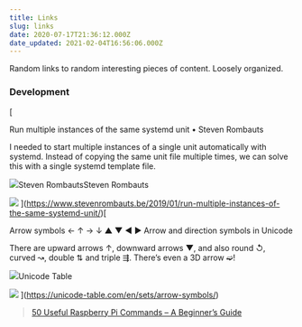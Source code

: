 ```yaml
---
title: Links
slug: links
date: 2020-07-17T21:36:12.000Z
date_updated: 2021-02-04T16:56:06.000Z
---
```


Random links to random interesting pieces of content. Loosely organized.

### Development
[

Run multiple instances of the same systemd unit • Steven Rombauts

I needed to start multiple instances of a single unit automatically with systemd. Instead of copying the same unit file multiple times, we can solve this with a single systemd template file.

![](https://www.stevenrombauts.be/favicon.ico)Steven RombautsSteven Rombauts

![](https://stevenrombauts.be/images/posts/2019-01-14-run-multiple-instances-of-the-same-systemd-unit.png)
](https://www.stevenrombauts.be/2019/01/run-multiple-instances-of-the-same-systemd-unit/)[

Arrow symbols ← ↑ → ↓ ▲ ▼ ◀ ▶ Arrow and direction symbols in Unicode

There are upward arrows ↑, downward arrows ▼, and also round ↺, curved ↝, double ⇅ and triple ⇶. There’s even a 3D arrow ➫!

![](https://unicode-table.com/i/favicons/icon-512x512.png)Unicode Table

![](https://unicode-table.com/i/sets/og/facebook-arrow-symbols-en.png)
](https://unicode-table.com/en/sets/arrow-symbols/)
> [50 Useful Raspberry Pi Commands &#8211; A Beginner&#8217;s Guide](https://www.ubuntupit.com/useful-raspberry-pi-commands/)

<!--//--><![CDATA[//><!--
		/*! This file is auto-generated */
		!function(d,l){"use strict";var e=!1,o=!1;if(l.querySelector)if(d.addEventListener)e=!0;if(d.wp=d.wp||{},!d.wp.receiveEmbedMessage)if(d.wp.receiveEmbedMessage=function(e){var t=e.data;if(t)if(t.secret||t.message||t.value)if(!/[^a-zA-Z0-9]/.test(t.secret)){var r,a,i,s,n,o=l.querySelectorAll('iframe[data-secret="'+t.secret+'"]'),c=l.querySelectorAll('blockquote[data-secret="'+t.secret+'"]');for(r=0;r<c.length;r++)c[r].style.display="none";for(r=0;r<o.length;r++)if(a=o[r],e.source===a.contentWindow){if(a.removeAttribute("style"),"height"===t.message){if(1e3<(i=parseInt(t.value,10)))i=1e3;else if(~~i<200)i=200;a.height=i}if("link"===t.message)if(s=l.createElement("a"),n=l.createElement("a"),s.href=a.getAttribute("src"),n.href=t.value,n.host===s.host)if(l.activeElement===a)d.top.location.href=t.value}}},e)d.addEventListener("message",d.wp.receiveEmbedMessage,!1),l.addEventListener("DOMContentLoaded",t,!1),d.addEventListener("load",t,!1);function t(){if(!o){o=!0;var e,t,r,a,i=-1!==navigator.appVersion.indexOf("MSIE 10"),s=!!navigator.userAgent.match(/Trident.*rv:11\./),n=l.querySelectorAll("iframe.wp-embedded-content");for(t=0;t<n.length;t++){if(!(r=n[t]).getAttribute("data-secret"))a=Math.random().toString(36).substr(2,10),r.src+="#?secret="+a,r.setAttribute("data-secret",a);if(i||s)(e=r.cloneNode(!0)).removeAttribute("security"),r.parentNode.replaceChild(e,r)}}}}(window,document);
//--><!]]>
[

How to Set and Get Environment Variables in Python

To set and get environment variables in Python you can just use the os module:
import os # Set environment variables
os.environ[‘API_USER’] = ‘username’
os.environ[‘API_PASSWORD’] = ‘secret’ # Ge...

![](https://assets.able.bio/static/img/able_thumb.png)Rhett TrickettAble

![](https://assets.able.bio/media/series/logos/py_basics_logo.png)
](https://able.bio/rhett/how-to-set-and-get-environment-variables-in-python--274rgt5)[

UFW Essentials: Common Firewall Rules and Commands | DigitalOcean

UFW is a firewall configuration tool for iptables that is included with Ubuntu by default. This cheat sheet-style guide provides a quick reference to UFW commands that will create iptables firewall rules are useful in common, everyday scenarios. This includes UFW examples of allowing and blocking va…

![](https://www.digitalocean.com/assets/community/android-icon-192x192-4d13e6664f412f6904a78be76d626004bcbbd59671f6c755919628134003c2a8.png)Mitchell AnicasDigitalOcean

![](https://www.digitalocean.com/assets/community/illustrations/DigitalOcean_Community-e00e73a18df20667c3117725e727f3ade330204dff619ad8153050ded7341627.jpg)
](https://www.digitalocean.com/community/tutorials/ufw-essentials-common-firewall-rules-and-commands)[

How To Set Up vsftpd for a User’s Directory on Ubuntu 18.04 | DigitalOcean

FTP, short for File Transfer Protocol, is a network protocol that was once widely used for moving files between a client and server. It has since been replaced by faster, more secure, and more convenient ways of delivering files. In this tutorial, we’ll show you how to configure vsftpd to allow a us…

![](https://www.digitalocean.com/assets/community/android-icon-192x192-4d13e6664f412f6904a78be76d626004bcbbd59671f6c755919628134003c2a8.png)Melissa AndersonDigitalOcean

![](https://www.digitalocean.com/assets/community/illustrations/DigitalOcean_Community-e00e73a18df20667c3117725e727f3ade330204dff619ad8153050ded7341627.jpg)
](https://www.digitalocean.com/community/tutorials/how-to-set-up-vsftpd-for-a-user-s-directory-on-ubuntu-18-04)[

Initial Server Setup with Ubuntu 18.04 | DigitalOcean

When you first create a new Ubuntu 18.04 server, there are a few configuration steps that you should take early on as part of the basic setup. This will increase the security and usability of your server and will give you a solid foundation for subsequent...

![](https://www.digitalocean.com/assets/community/android-icon-192x192-4d13e6664f412f6904a78be76d626004bcbbd59671f6c755919628134003c2a8.png)Justin EllingwoodDigitalOcean

![](https://www.digitalocean.com/assets/community/illustrations/DigitalOcean_Community-e00e73a18df20667c3117725e727f3ade330204dff619ad8153050ded7341627.jpg)
](https://www.digitalocean.com/community/tutorials/initial-server-setup-with-ubuntu-18-04)
> [The Simplest Ways to Handle HTML Includes](https://css-tricks.com/the-simplest-ways-to-handle-html-includes/)

<!--//--><![CDATA[//><!--
		/*! This file is auto-generated */
		!function(d,l){"use strict";var e=!1,o=!1;if(l.querySelector)if(d.addEventListener)e=!0;if(d.wp=d.wp||{},!d.wp.receiveEmbedMessage)if(d.wp.receiveEmbedMessage=function(e){var t=e.data;if(t)if(t.secret||t.message||t.value)if(!/[^a-zA-Z0-9]/.test(t.secret)){var r,a,i,s,n,o=l.querySelectorAll('iframe[data-secret="'+t.secret+'"]'),c=l.querySelectorAll('blockquote[data-secret="'+t.secret+'"]');for(r=0;r<c.length;r++)c[r].style.display="none";for(r=0;r<o.length;r++)if(a=o[r],e.source===a.contentWindow){if(a.removeAttribute("style"),"height"===t.message){if(1e3<(i=parseInt(t.value,10)))i=1e3;else if(~~i<200)i=200;a.height=i}if("link"===t.message)if(s=l.createElement("a"),n=l.createElement("a"),s.href=a.getAttribute("src"),n.href=t.value,n.host===s.host)if(l.activeElement===a)d.top.location.href=t.value}}},e)d.addEventListener("message",d.wp.receiveEmbedMessage,!1),l.addEventListener("DOMContentLoaded",t,!1),d.addEventListener("load",t,!1);function t(){if(!o){o=!0;var e,t,r,a,i=-1!==navigator.appVersion.indexOf("MSIE 10"),s=!!navigator.userAgent.match(/Trident.*rv:11\./),n=l.querySelectorAll("iframe.wp-embedded-content");for(t=0;t<n.length;t++){if(!(r=n[t]).getAttribute("data-secret"))a=Math.random().toString(36).substr(2,10),r.src+="#?secret="+a,r.setAttribute("data-secret",a);if(i||s)(e=r.cloneNode(!0)).removeAttribute("security"),r.parentNode.replaceChild(e,r)}}}}(window,document);
//--><!]]>

> [Performance Testing with cURL, Part 2: Scripting](https://www.badunetworks.com/performance-testing-curl-part-2-scripting/)

<!--//--><![CDATA[//><!--
		/*! This file is auto-generated */
		!function(c,d){"use strict";var e=!1,n=!1;if(d.querySelector)if(c.addEventListener)e=!0;if(c.wp=c.wp||{},!c.wp.receiveEmbedMessage)if(c.wp.receiveEmbedMessage=function(e){var t=e.data;if(t)if(t.secret||t.message||t.value)if(!/[^a-zA-Z0-9]/.test(t.secret)){for(var r,a,i,s=d.querySelectorAll('iframe[data-secret="'+t.secret+'"]'),n=d.querySelectorAll('blockquote[data-secret="'+t.secret+'"]'),o=0;o<n.length;o++)n[o].style.display="none";for(o=0;o<s.length;o++)if(r=s[o],e.source===r.contentWindow){if(r.removeAttribute("style"),"height"===t.message){if(1e3<(i=parseInt(t.value,10)))i=1e3;else if(~~i<200)i=200;r.height=i}if("link"===t.message)if(a=d.createElement("a"),i=d.createElement("a"),a.href=r.getAttribute("src"),i.href=t.value,i.host===a.host)if(d.activeElement===r)c.top.location.href=t.value}}},e)c.addEventListener("message",c.wp.receiveEmbedMessage,!1),d.addEventListener("DOMContentLoaded",t,!1),c.addEventListener("load",t,!1);function t(){if(!n){n=!0;for(var e,t,r=-1!==navigator.appVersion.indexOf("MSIE 10"),a=!!navigator.userAgent.match(/Trident.*rv:11\./),i=d.querySelectorAll("iframe.wp-embedded-content"),s=0;s<i.length;s++){if(!(e=i[s]).getAttribute("data-secret"))t=Math.random().toString(36).substr(2,10),e.src+="#?secret="+t,e.setAttribute("data-secret",t);if(r||a)(t=e.cloneNode(!0)).removeAttribute("security"),e.parentNode.replaceChild(t,e)}}}}(window,document);
//--><!]]>

**How to crash a site**

    curl https://www.somesite.com/[3500-4201] -w "%{time_connect} | %{time_total} | %{speed_download} | %{http_code} | %{size_download} | %{url_effective}\n" -o file.txt -s
    
